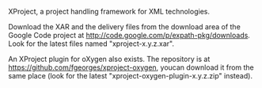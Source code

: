 XProject, a project handling framework for XML technologies.

Download the XAR and the delivery files from the download area of the
Google Code project at http://code.google.com/p/expath-pkg/downloads.
Look for the latest files named "xproject-x.y.z.xar".

An XProject plugin for oXygen also exists.  The repository is at
https://github.com/fgeorges/xproject-oxygen, youcan download it from
the same place (look for the latest "xproject-oxygen-plugin-x.y.z.zip"
instead).
